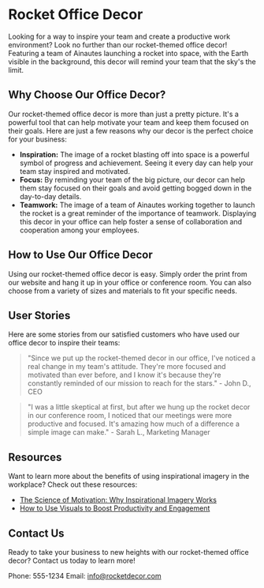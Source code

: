 <!--font:Orbitron-->

# Rocket Office Decor

<!--font:Barlow Condensed-->

Looking for a way to inspire your team and create a productive work environment? Look no further than our rocket-themed office decor! Featuring a team of Ainautes launching a rocket into space, with the Earth visible in the background, this decor will remind your team that the sky's the limit.

## Why Choose Our Office Decor?

Our rocket-themed office decor is more than just a pretty picture. It's a powerful tool that can help motivate your team and keep them focused on their goals. Here are just a few reasons why our decor is the perfect choice for your business:

-   **Inspiration:** The image of a rocket blasting off into space is a powerful symbol of progress and achievement. Seeing it every day can help your team stay inspired and motivated.
-   **Focus:** By reminding your team of the big picture, our decor can help them stay focused on their goals and avoid getting bogged down in the day-to-day details.
-   **Teamwork:** The image of a team of Ainautes working together to launch the rocket is a great reminder of the importance of teamwork. Displaying this decor in your office can help foster a sense of collaboration and cooperation among your employees.

## How to Use Our Office Decor

Using our rocket-themed office decor is easy. Simply order the print from our website and hang it up in your office or conference room. You can also choose from a variety of sizes and materials to fit your specific needs.

## User Stories

Here are some stories from our satisfied customers who have used our office decor to inspire their teams:

> "Since we put up the rocket-themed decor in our office, I've noticed a real change in my team's attitude. They're more focused and motivated than ever before, and I know it's because they're constantly reminded of our mission to reach for the stars." - John D., CEO

> "I was a little skeptical at first, but after we hung up the rocket decor in our conference room, I noticed that our meetings were more productive and focused. It's amazing how much of a difference a simple image can make." - Sarah L., Marketing Manager

## Resources

Want to learn more about the benefits of using inspirational imagery in the workplace? Check out these resources:

-   [The Science of Motivation: Why Inspirational Imagery Works](#motivation)
-   [How to Use Visuals to Boost Productivity and Engagement](#visuals)

## Contact Us

Ready to take your business to new heights with our rocket-themed office decor? Contact us today to learn more!

Phone: 555-1234
Email: info@rocketdecor.com

<!--

Write me content for website with wallpaper which alt text is:

"A team of Ainautes launching a rocket into space, with the Earth visible in the background."

The name/title of the page should not be 1:1 copy of the alt text but rather a real content of the website which is using this wallpaper.

- Use markdown format
- Start with heading
- Heading should be short and concise
- The content should look like a real website
- The website should not be about the wallpaper, wallpaper is just a related background
- Heading should be contain work "wallpaper" or "background"
- Include real sections like references, contact, user stories, etc. use things relevant to the page purpose.
- Feel free to use structure like headings, bullets, numbering, blockquotes, paragraphs, horizontal lines, etc.
- You can use formatting like bold or _italic_
- You can include UTF-8 emojis
- Links should be only #hash anchors (and you can refer to the document itself)
- Do not include images


---


# Launch Your Business to New Heights with Our Rocket-Themed Wallpaper

Are you looking for a way to inspire your team and boost productivity? Look no further than our rocket-themed wallpaper! Featuring a team of Ainautes launching a rocket into space, with the Earth visible in the background, this wallpaper will remind your team that the sky's the limit.

## Why Choose Our Wallpaper?

Our rocket-themed wallpaper is more than just a pretty picture. It's a powerful tool that can help motivate your team and keep them focused on their goals. Here are just a few reasons why our wallpaper is the perfect choice for your business:

- **Inspiration:** The image of a rocket blasting off into space is a powerful symbol of progress and achievement. Seeing it every day can help your team stay inspired and motivated.
- **Focus:** By reminding your team of the big picture, our wallpaper can help them stay focused on their goals and avoid getting bogged down in the day-to-day details.
- **Teamwork:** The image of a team of Ainautes working together to launch the rocket is a great reminder of the importance of teamwork. Displaying this wallpaper in your office can help foster a sense of collaboration and cooperation among your employees.

## How to Use Our Wallpaper

Using our rocket-themed wallpaper is easy. Simply download the image from our website and set it as your desktop background. You can also print it out and display it in your office or conference room for maximum impact.

## User Stories

Here are some stories from our satisfied customers who have used our wallpaper to inspire their teams:

> "Since we started using the rocket-themed wallpaper, I've noticed a real change in my team's attitude. They're more focused and motivated than ever before, and I know it's because they're constantly reminded of our mission to reach for the stars." - John D., CEO

> "I was a little skeptical at first, but after we put up the rocket wallpaper in our conference room, I noticed that our meetings were more productive and focused. It's amazing how much of a difference a simple image can make." - Sarah L., Marketing Manager

## References

Want to learn more about the benefits of using inspirational imagery in the workplace? Check out these resources:

- [The Science of Motivation: Why Inspirational Imagery Works](#motivation)
- [How to Use Visuals to Boost Productivity and Engagement](#visuals)

## Contact Us

Ready to take your business to new heights with our rocket-themed wallpaper? Contact us today to learn more!

Phone: 555-1234
Email: info@rocketwallpaper.com


---


Heading should not include word "wallpaper". The website should not be about the wallpaper itself, wallpaper is just a related background, rewrite whole content.


---


# Launch Your Business to New Heights with Our Rocket-Themed Office Decor

Looking for a way to inspire your team and create a productive work environment? Look no further than our rocket-themed office decor! Featuring a team of Ainautes launching a rocket into space, with the Earth visible in the background, this decor will remind your team that the sky's the limit.

## Why Choose Our Office Decor?

Our rocket-themed office decor is more than just a pretty picture. It's a powerful tool that can help motivate your team and keep them focused on their goals. Here are just a few reasons why our decor is the perfect choice for your business:

- **Inspiration:** The image of a rocket blasting off into space is a powerful symbol of progress and achievement. Seeing it every day can help your team stay inspired and motivated.
- **Focus:** By reminding your team of the big picture, our decor can help them stay focused on their goals and avoid getting bogged down in the day-to-day details.
- **Teamwork:** The image of a team of Ainautes working together to launch the rocket is a great reminder of the importance of teamwork. Displaying this decor in your office can help foster a sense of collaboration and cooperation among your employees.

## How to Use Our Office Decor

Using our rocket-themed office decor is easy. Simply order the print from our website and hang it up in your office or conference room. You can also choose from a variety of sizes and materials to fit your specific needs.

## User Stories

Here are some stories from our satisfied customers who have used our office decor to inspire their teams:

> "Since we put up the rocket-themed decor in our office, I've noticed a real change in my team's attitude. They're more focused and motivated than ever before, and I know it's because they're constantly reminded of our mission to reach for the stars." - John D., CEO

> "I was a little skeptical at first, but after we hung up the rocket decor in our conference room, I noticed that our meetings were more productive and focused. It's amazing how much of a difference a simple image can make." - Sarah L., Marketing Manager

## Resources

Want to learn more about the benefits of using inspirational imagery in the workplace? Check out these resources:

- [The Science of Motivation: Why Inspirational Imagery Works](#motivation)
- [How to Use Visuals to Boost Productivity and Engagement](#visuals)

## Contact Us

Ready to take your business to new heights with our rocket-themed office decor? Contact us today to learn more!

Phone: 555-1234
Email: info@rocketdecor.com

-->
